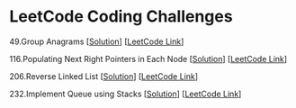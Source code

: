 # LeetCode Coding Challenges


49.Group Anagrams
[[Solution](LeetCode49.java)]
[[LeetCode Link](https://leetcode.com/problems/group-anagrams/)]

116.Populating Next Right Pointers in Each Node
[[Solution](LeetCode116.java)]
[[LeetCode Link](https://leetcode.com/problems/populating-next-right-pointers-in-each-node/)]

206.Reverse Linked List
[[Solution](LeetCode206.java)]
[[LeetCode Link](https://leetcode.com/problems/reverse-linked-list)]

232.Implement Queue using Stacks
[[Solution](LeetCode232.java)]
[[LeetCode Link](https://leetcode.com/problems/implement-queue-using-stacks)]
